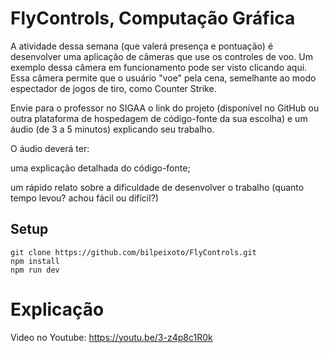 # FlyControls, Computação Gráfica

A atividade dessa semana (que valerá presença e pontuação) é desenvolver uma aplicação de câmeras que use os controles de voo. Um exemplo dessa câmera em funcionamento pode ser visto clicando aqui. Essa câmera permite que o usuário "voe" pela cena, semelhante ao modo espectador de jogos de tiro, como Counter Strike.

Envie para o professor no SIGAA o link do projeto (disponível no GitHub ou outra plataforma de hospedagem de código-fonte da sua escolha) e um áudio (de 3 a 5 minutos) explicando seu trabalho.

O áudio deverá ter:

uma explicação detalhada do código-fonte;

um rápido relato sobre a dificuldade de desenvolver o trabalho (quanto tempo levou? achou fácil ou difícil?)

## Setup

```
git clone https://github.com/bilpeixoto/FlyControls.git
npm install
npm run dev
```

# Explicação

Video no Youtube: https://youtu.be/3-z4p8c1R0k
